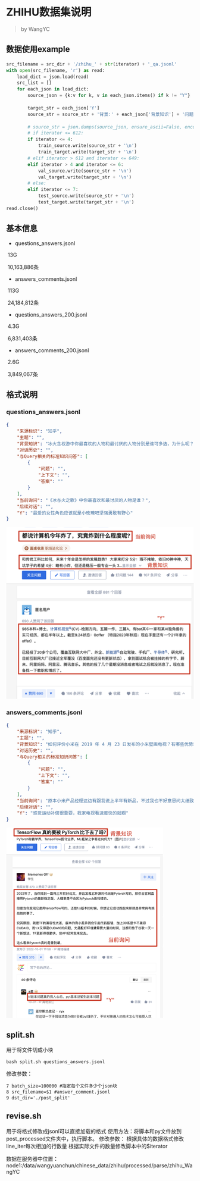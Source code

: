 # ZHIHU数据集说明

> by WangYC
> 
## 数据使用example

```python
src_filename = src_dir + '/zhihu_' + str(iterator) + '_qa.jsonl'
with open(src_filename, 'r') as read:
    load_dict = json.load(read)
    src_list = []
    for each_json in load_dict:
        source_json = {k:v for k, v in each_json.items() if k != "Y"}
        
        target_str = each_json['Y']
        source_str = source_str + '背景:' + each_json['背景知识'] + '问题:' + each_json['当前询问']
        
        # source_str = json.dumps(source_json, ensure_ascii=False, encoding='utf-8')
        # if iterator <= 612:
        if iterator <= 4:
            train_source.write(source_str + '\n')
            train_target.write(target_str + '\n')
        # elif iterator > 612 and iterator <= 649:
        elif iterator > 4 and iterator <= 6:
            val_source.write(source_str + '\n')
            val_target.write(target_str + '\n')
        # else:
        elif iterator <= 7:
            test_source.write(source_str + '\n')
            test_target.write(target_str + '\n')
read.close()
```


## 基本信息

* questions_answers.jsonl

​	13G

​	10,163,886条

* answers_comments.jsonl

​	113G

​	24,184,812条

* questions_answers_200.jsonl

​	4.3G

​	6,831,403条

* answers_comments_200.jsonl

​	2.6G

​	3,849,067条

## 格式说明

### questions_answers.jsonl

```json
{
    "来源标识": "知乎",
    "主题": "",
    "背景知识": "冰火含权游中你最喜欢的人物和最讨厌的人物分别是谁可多选，为什么呢？",
    "对话历史": "",
    "与Query相关的标准知识问答": [
        {
            "问题": "",
            "上下文": "",
            "答案": ""
        }
    ],
    "当前询问": "《冰与火之歌》中你最喜欢和最讨厌的人物是谁？",
    "后续对话": "",
    "Y": "最爱的女性角色应该就是小玫瑰吧坚强勇敢有野心"
}
```

<img src="readme.assets/image-20221003090140173.png" alt="image-20221003090140173" style="zoom:50%;" />

### answers_comments.jsonl

```json
{
    "来源标识": "知乎",
    "主题": "",
    "背景知识": "如何评价小米在 2019 年 4 月 23 日发布的小米壁画电视？有哪些优势和不足？",
    "对话历史": "",
    "与Query相关的标准知识问答": [
        {
            "问题": "",
            "上下文": "",
            "答案": ""
        }
    ],
    "当前询问": "原本小米产品经理这边有跟我说上半年有新品，不过我也不好意思问太细致，毕竟涉及商业机密，所以也是两点钟看的发布会，准备过几天去小米之家看看实物。首先从普通电视层面分析，电视嘛，看画面的，最重要的当然应该是画质好不好。不过很多人不懂电视，不知道怎么评价电视好坏，看电视也是安卓系统，就拿评价手机的套路去评价电视，怎么评价呢？当然就是看性能强不强，也就是看运行内存和存储空间。要知道，国产谁家电视性能最强？不是小米哦，其实是乐视电视，恐怕乐视电视的性能真的是举世无双，看看，3运行内存，72双核53双核处理器，32存储空间，牛不牛？这可比小米电视性能强多了，结果呢？结果乐视倒闭了回到开头，一台智能电视好不好，最重要的还是看画质好不好，而不是性能强不强，当然了，性能是重要的，但是并非第一重要。而画质好不好，则是看电视上画质处理技术的使用，比如运动补偿，光控分区，画质处理芯，广色域技术，1000尼特的屏幕峰值亮度等，不是看屏幕是不是进口的哦！这又是另一个重大且普遍的误解了，这里不详细展开。关于电视的画质处理技术，请参考高端智能电视应该有哪些画质处理技术蓝大仙人的文章知乎53428716小米这款屏幕是真4吗？是的，目前小米电视没有假4的。全面屏这款没数据，大概率是国产屏幕。壁画版说了是三星屏智能电视真4屏幕面板与假4的区别。蓝大仙人的文章知乎53427321那么小米这款电视用了哪些画质处理技术呢？支持是真的吗？对不起，没有用到，以上提到的画质处理技术均未用到。连运动补偿都没有。没有运动补偿的电视，在观看高速运动的画面时，比如篮球足球比赛，画面会出现比较明显的拖影模糊抖动情况。也仅仅是支持解码而已，由于没有画质处理技术的支持，显示不出效果。但是这个价位没运动补偿正常吗？不正常，6000上下国产传统品牌普遍都有运动补偿了。甚至索尼657500也有。小米壁画电视性能算强吗？说实话，这个性能在这个价位只能算中等，没有明显优势。那小米壁画电视有什么优势呢？外置音响，这个效果还是比内置音响的电视好的。超薄屏幕，普通液晶电视由于放置主板，难免突出一大块，小米这款是分体的，所以可以做平。但是分体式主机不等于网络机顶盒，不可随便替换，用盒子也是插分体主机上，而不是插电视上。远场语音，配合小爱同学，这个功能传统国产品牌，线下款普遍都做了，还是比较实用的功能。支持远程控制米家设备，这个功能也是比较实用的，毕竟米家设备种类还是挺多的，价格也亲民，我家就有好几件，智能家庭设备种类一定要多，不然这个功能就是鸡肋，传统国产品牌电视这方面生态就远不如小米。再说一下小米电视的定位和布局，小米电视就是定位中低端，布局中低端市场，不跟传统品牌争中高端，也确实没这个实力去争，中低端才是市场主力，占80的市场份额，小米是成功的，看销量就知道了，同时小米很多机型也不靠硬件赚钱，总体配置还算良心。如果说社会上有80的穷人，20的富人，那么小米的用户群主要就是这80的人，他们对价格敏感，就算用上了顶尖的技术，也没人买账，因此小米电视只要在保证基本功能的前提下，尽可能降低价格，把55寸4电视降价到2500元内，43寸高清降低到1500元内，消费者就美滋滋买买买。况且小米也不靠卖硬件赚钱，重要的是占领尽可能多的市场，然后用广告等方式后期盈利。所以小米真的不需要啥高端技术，没必要。2019年一月最新智能电视选购攻略蓝大仙人的文章知乎53975303智能电视真4屏幕面板与假4的区别。蓝大仙人的文章知乎534273213293二维码自动识别",
    "后续对话": "",
    "Y": "感觉运动补偿很重要，我家电视看速度快的就糊"
}
```

<img src="readme.assets/image-20221003090426148.png" alt="image-20221003090426148" style="zoom:50%;" />

## split.sh

用于将文件切成小块

```shell
bash split.sh questions_answers.jsonl
```

修改参数：

```shell
7 batch_size=100000 #指定每个文件多少个json块
8 src_filename=$1 #answer_comment.jsonl
9 dst_dir='./post_split'
```
## revise.sh

用于将格式修改成jsonl可以直接加载的格式
使用方法：将脚本和py文件放到post_processed文件夹中，执行脚本。
修改参数：
根据具体的数据格式修改line_iter每次相加的行数量
根据实际文件的数量修改脚本中的$iterator

数据在服务器中位置：node1:/data/wangyuanchun/chinese_data/zhihu/processed/parse/zhihu_WangYC


